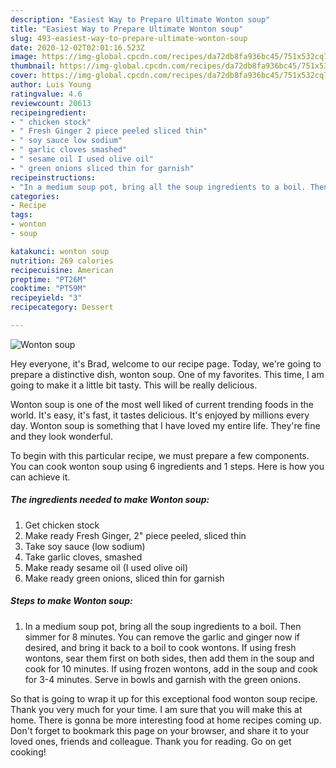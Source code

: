```yaml
---
description: "Easiest Way to Prepare Ultimate Wonton soup"
title: "Easiest Way to Prepare Ultimate Wonton soup"
slug: 493-easiest-way-to-prepare-ultimate-wonton-soup
date: 2020-12-02T02:01:16.523Z
image: https://img-global.cpcdn.com/recipes/da72db8fa936bc45/751x532cq70/wonton-soup-recipe-main-photo.jpg
thumbnail: https://img-global.cpcdn.com/recipes/da72db8fa936bc45/751x532cq70/wonton-soup-recipe-main-photo.jpg
cover: https://img-global.cpcdn.com/recipes/da72db8fa936bc45/751x532cq70/wonton-soup-recipe-main-photo.jpg
author: Luis Young
ratingvalue: 4.6
reviewcount: 20613
recipeingredient:
- " chicken stock"
- " Fresh Ginger 2 piece peeled sliced thin"
- " soy sauce low sodium"
- " garlic cloves smashed"
- " sesame oil I used olive oil"
- " green onions sliced thin for garnish"
recipeinstructions:
- "In a medium soup pot, bring all the soup ingredients to a boil. Then simmer for 8 minutes. You can remove the garlic and ginger now if desired, and bring it back to a boil to cook wontons. If using fresh wontons, sear them first on both sides, then add them in the soup and cook for 10 minutes. If using frozen wontons, add in the soup and cook for 3-4 minutes. Serve in bowls and garnish with the green onions."
categories:
- Recipe
tags:
- wonton
- soup

katakunci: wonton soup 
nutrition: 269 calories
recipecuisine: American
preptime: "PT26M"
cooktime: "PT59M"
recipeyield: "3"
recipecategory: Dessert

---
```



![Wonton soup](https://img-global.cpcdn.com/recipes/da72db8fa936bc45/751x532cq70/wonton-soup-recipe-main-photo.jpg)

Hey everyone, it's Brad, welcome to our recipe page. Today, we're going to prepare a distinctive dish, wonton soup. One of my favorites. This time, I am going to make it a little bit tasty. This will be really delicious.

Wonton soup is one of the most well liked of current trending foods in the world. It's easy, it's fast, it tastes delicious. It's enjoyed by millions every day. Wonton soup is something that I have loved my entire life. They're fine and they look wonderful.




To begin with this particular recipe, we must prepare a few components. You can cook wonton soup using 6 ingredients and 1 steps. Here is how you can achieve it.

<!--inarticleads1-->

##### The ingredients needed to make Wonton soup:

1. Get  chicken stock
1. Make ready  Fresh Ginger, 2&#34; piece peeled, sliced thin
1. Take  soy sauce (low sodium)
1. Take  garlic cloves, smashed
1. Make ready  sesame oil (I used olive oil)
1. Make ready  green onions, sliced thin for garnish




<!--inarticleads2-->

##### Steps to make Wonton soup:

1. In a medium soup pot, bring all the soup ingredients to a boil. Then simmer for 8 minutes. You can remove the garlic and ginger now if desired, and bring it back to a boil to cook wontons. If using fresh wontons, sear them first on both sides, then add them in the soup and cook for 10 minutes. If using frozen wontons, add in the soup and cook for 3-4 minutes. Serve in bowls and garnish with the green onions.




So that is going to wrap it up for this exceptional food wonton soup recipe. Thank you very much for your time. I am sure that you will make this at home. There is gonna be more interesting food at home recipes coming up. Don't forget to bookmark this page on your browser, and share it to your loved ones, friends and colleague. Thank you for reading. Go on get cooking!
